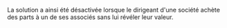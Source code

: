 La solution a ainsi été désactivée lorsque le dirigeant d'une société achète des parts à un de ses associés sans lui révéler leur valeur. 